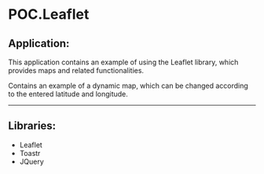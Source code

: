 # POC.Leaflet

## Application:

This application contains an example of using the Leaflet library, which provides maps and related functionalities.

Contains an example of a dynamic map, which can be changed according to the entered latitude and longitude.

***

## Libraries:
- Leaflet
- Toastr
- JQuery
